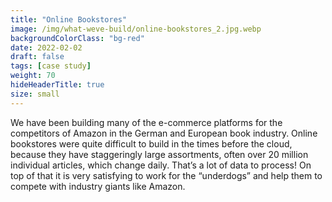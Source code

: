 ```yaml
---
title: "Online Bookstores"
image: /img/what-weve-build/online-bookstores_2.jpg.webp
backgroundColorClass: "bg-red"
date: 2022-02-02
draft: false
tags: [case study]
weight: 70
hideHeaderTitle: true
size: small
---
```


We have been building many of the e-commerce platforms for the competitors of Amazon in the German and European book industry. Online bookstores were quite difficult to build in the times before the cloud, because they have staggeringly large assortments, often over 20 million individual articles, which change daily. That’s a lot of data to process! On top of that it is very satisfying to work for the “underdogs” and help them to compete with industry giants like Amazon.